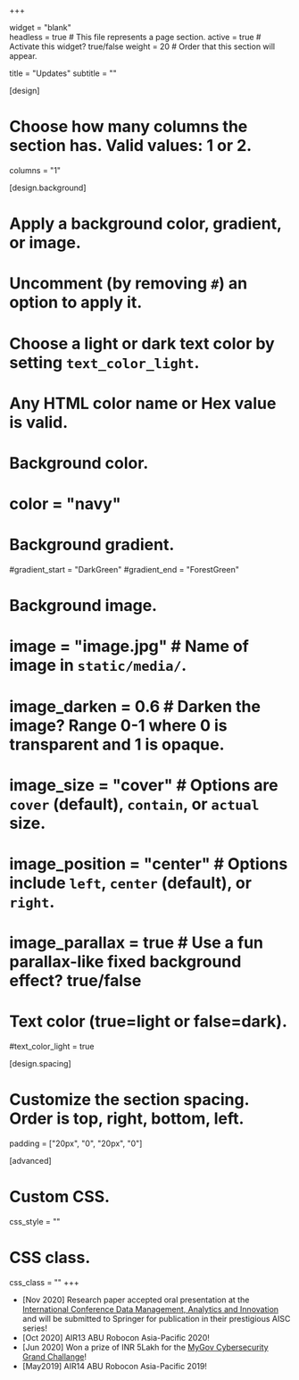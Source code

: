 +++

widget = "blank"  
headless = true  # This file represents a page section.
active = true  # Activate this widget? true/false
weight = 20  # Order that this section will appear.

title = "Updates"
subtitle = ""

[design]
  # Choose how many columns the section has. Valid values: 1 or 2.
  columns = "1"

[design.background]
  # Apply a background color, gradient, or image.
  #   Uncomment (by removing `#`) an option to apply it.
  #   Choose a light or dark text color by setting `text_color_light`.
  #   Any HTML color name or Hex value is valid.

  # Background color.
  # color = "navy"
  
  # Background gradient.
  #gradient_start = "DarkGreen"
  #gradient_end = "ForestGreen"
  
  # Background image.
  # image = "image.jpg"  # Name of image in `static/media/`.
  # image_darken = 0.6  # Darken the image? Range 0-1 where 0 is transparent and 1 is opaque.
  # image_size = "cover"  #  Options are `cover` (default), `contain`, or `actual` size.
  # image_position = "center"  # Options include `left`, `center` (default), or `right`.
  # image_parallax = true  # Use a fun parallax-like fixed background effect? true/false
  
  # Text color (true=light or false=dark).
  #text_color_light = true

[design.spacing]
  # Customize the section spacing. Order is top, right, bottom, left.
  padding = ["20px", "0", "20px", "0"]

[advanced]
 # Custom CSS. 
 css_style = ""
 
 # CSS class.
 css_class = ""
+++

- [Nov 2020] Research paper accepted oral presentation at the [International Conference Data Management, Analytics and Innovation](https://www.icdmai.org/) and will be submitted to Springer for publication in their prestigious AISC series!
- [Oct 2020] AIR13 ABU Robocon Asia-Pacific 2020!
- [Jun 2020] Won a prize of INR 5Lakh for the [MyGov Cybersecurity Grand Challange](https://innovate.mygov.in/cyber-security-grand-challenge/)!
- [May2019] AIR14 ABU Robocon Asia-Pacific 2019!

